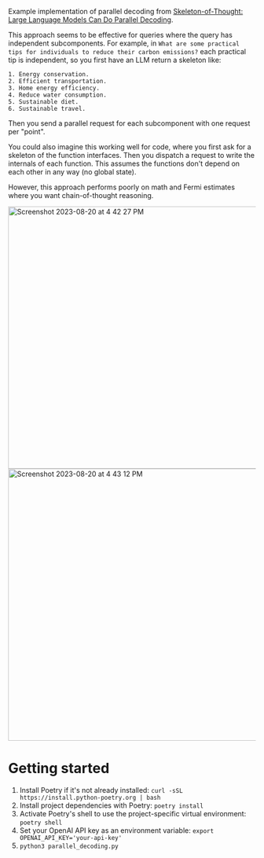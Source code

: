 Example implementation of parallel decoding from [Skeleton-of-Thought:
Large Language Models Can Do Parallel Decoding](https://arxiv.org/pdf/2307.15337.pdf).

This approach seems to be effective for queries where the query has independent subcomponents. For example, in `What are some practical tips for individuals to reduce their carbon emissions?` each practical tip is independent, so you first have an LLM return a skeleton like:

```
1. Energy conservation.
2. Efficient transportation.
3. Home energy efficiency.
4. Reduce water consumption.
5. Sustainable diet.
6. Sustainable travel.
```

Then you send a parallel request for each subcomponent with one request per "point". 

You could also imagine this working well for code, where you first ask for a skeleton of the function interfaces. Then you dispatch a request to write the internals of each function. This assumes the functions don't depend on each other in any way (no global state).

However, this approach performs poorly on math and Fermi estimates where you want chain-of-thought reasoning. 

<img width="534" alt="Screenshot 2023-08-20 at 4 42 27 PM" src="https://github.com/willseltzer/parallel_decoding/assets/1661264/1c0b8fe5-3797-424c-a0c7-20614382dfc4">
<img width="554" alt="Screenshot 2023-08-20 at 4 43 12 PM" src="https://github.com/willseltzer/parallel_decoding/assets/1661264/eef74ccd-7fe1-4471-b1ce-835edbab8d02">

# Getting started
1. Install Poetry if it's not already installed: `curl -sSL https://install.python-poetry.org | bash`
2. Install project dependencies with Poetry: `poetry install`
3. Activate Poetry's shell to use the project-specific virtual environment: `poetry shell`
4. Set your OpenAI API key as an environment variable: `export OPENAI_API_KEY='your-api-key'`
5. `python3 parallel_decoding.py`

